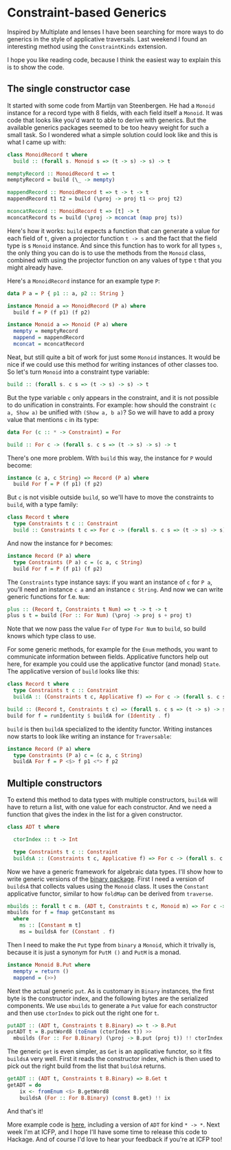 Constraint-based Generics
=========================

Inspired by Multiplate and lenses I have been searching for more ways to do generics in the style of applicative traversals. Last weekend I found an interesting method using the `ConstraintKinds` extension.

I hope you like reading code, because I think the easiest way to explain this is to show the code.

The single constructor case
---------------------------

It started with some code from Martijn van Steenbergen. He had a `Monoid` instance for a record type with 8 fields, with each field itself a `Monoid`. It was code that looks like you'd want to able to derive with generics. But the available generics packages seemed to be too heavy weight for such a small task. So I wondered what a simple solution could look like and this is what I came up with:

```Haskell
class MonoidRecord t where
  build :: (forall s. Monoid s => (t -> s) -> s) -> t

memptyRecord :: MonoidRecord t => t
memptyRecord = build (\_ -> mempty)

mappendRecord :: MonoidRecord t => t -> t -> t
mappendRecord t1 t2 = build (\proj -> proj t1 <> proj t2)

mconcatRecord :: MonoidRecord t => [t] -> t
mconcatRecord ts = build (\proj -> mconcat (map proj ts))
```

Here's how it works: `build` expects a function that can generate a value for each field of `t`, given a projector function `t -> s` and the fact that the field type is s `Monoid` instance. And since this function has to work for all types `s`, the only thing you can do is to use the methods from the `Monoid` class, combined with using the projector function on any values of type `t` that you might already have.

Here's a `MonoidRecord` instance for an example type `P`:

```Haskell
data P a = P { p1 :: a, p2 :: String }

instance Monoid a => MonoidRecord (P a) where
  build f = P (f p1) (f p2)

instance Monoid a => Monoid (P a) where
  mempty = memptyRecord
  mappend = mappendRecord
  mconcat = mconcatRecord
```

Neat, but still quite a bit of work for just some `Monoid` instances. It would be nice if we could use this method for writing instances of other classes too. So let's turn `Monoid` into a constraint type variable:

```Haskell
build :: (forall s. c s => (t -> s) -> s) -> t
```

But the type variable `c` only appears in the constraint, and it is not possible to do unification in constraints. For example: how should the constraint `(c a, Show a)` be unified with `(Show a, b a)`? So we will have to add a proxy value that mentions `c` in its type:

```Haskell
data For (c :: * -> Constraint) = For

build :: For c -> (forall s. c s => (t -> s) -> s) -> t
```

There's one more problem. With `build` this way, the instance for `P` would become:

```Haskell
instance (c a, c String) => Record (P a) where
  build For f = P (f p1) (f p2)
```

But `c` is not visible outside `build`, so we'll have to move the constraints to `build`, with a type family:

```Haskell
class Record t where
  type Constraints t c :: Constraint
  build :: Constraints t c => For c -> (forall s. c s => (t -> s) -> s) -> t
```

And now the instance for `P` becomes:

```Haskell
instance Record (P a) where
  type Constraints (P a) c = (c a, c String)
  build For f = P (f p1) (f p2)
```

The `Constraints` type instance says: if you want an instance of `c` for `P a`, you'll need an instance `c a` and an instance `c String`. And now we can write generic functions for f.e. `Num`:

```Haskell
plus :: (Record t, Constraints t Num) => t -> t -> t
plus s t = build (For :: For Num) (\proj -> proj s + proj t)
```

Note that we now pass the value `For` of type `For Num` to `build`, so build knows which type class to use.

For some generic methods, for example for the `Enum` methods, you want to communicate information between fields. Applicative functors help out here, for example you could use the applicative functor (and monad) `State`. The applicative version of `build` looks like this: 

```Haskell
class Record t where
  type Constraints t c :: Constraint
  buildA :: (Constraints t c, Applicative f) => For c -> (forall s. c s => (t -> s) -> f s) -> f t

build :: (Record t, Constraints t c) => (forall s. c s => (t -> s) -> s) -> t
build for f = runIdentity $ buildA for (Identity . f)
```

`build` is then `buildA` specialized to the identity functor. Writing instances now starts to look like writing an instance for `Traversable`:

```Haskell
instance Record (P a) where
  type Constraints (P a) c = (c a, c String)
  buildA For f = P <$> f p1 <*> f p2
```

Multiple constructors
---------------------

To extend this method to data types with multiple constructors, `buildA` will have to return a list, with one value
for each constructor. And we need a function that gives the index in the list for a given constructor.

```Haskell
class ADT t where

  ctorIndex :: t -> Int

  type Constraints t c :: Constraint
  buildsA :: (Constraints t c, Applicative f) => For c -> (forall s. c s => (t -> s) -> f s) -> [f t]
```

Now we have a generic framework for algebraic data types. I'll show how to write generic versions of the [binary  package](http://hackage.haskell.org/package/binary). First I need a version of `buildsA` that collects values using the `Monoid` class. It uses the `Constant` applicative functor, similar to how `foldMap` can be derived from `traverse`.

```Haskell
mbuilds :: forall t c m. (ADT t, Constraints t c, Monoid m) => For c -> (forall s. c s => (t -> s) -> m) -> [m]
mbuilds for f = fmap getConstant ms
  where
    ms :: [Constant m t]
    ms = buildsA for (Constant . f)
```

Then I need to make the `Put` type from `binary` a `Monoid`, which it trivally is, because it is just a synonym for `PutM ()` and `PutM` is a monad.

```Haskell
instance Monoid B.Put where
  mempty = return ()
  mappend = (>>)
```

Next the actual generic `put`. As is customary in `Binary` instances, the first byte is the constructor index, and the following bytes are the serialized components. We use `mbuilds` to generate a `Put` value for each constructor and then use `ctorIndex` to pick out the right one for `t`.

```Haskell
putADT :: (ADT t, Constraints t B.Binary) => t -> B.Put
putADT t = B.putWord8 (toEnum (ctorIndex t)) >> 
  mbuilds (For :: For B.Binary) (\proj -> B.put (proj t)) !! ctorIndex t
```

The generic `get` is even simpler, as `Get` is an applicative functor, so it fits `buildsA` very well. First it reads the constructor index, which is then used to pick out the right build from the list that `buildsA` returns.

```Haskell
getADT :: (ADT t, Constraints t B.Binary) => B.Get t
getADT = do
    ix <- fromEnum <$> B.getWord8
    buildsA (For :: For B.Binary) (const B.get) !! ix
```

And that's it!

More example code is [here](https://gist.github.com/3591546), including a version of `ADT` for kind `* -> *`. Next week I'm at ICFP, and I hope I'll have some time to release this code to Hackage. And of course I'd love to hear your feedback if you're at ICFP too!